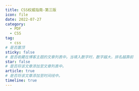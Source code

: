 ```yaml
---
title: CSS权威指南-第三版
icon: file
date: 2022-07-27
category:
  - PDF
  - CSS
tag:
  - css
# 是否置顶
sticky: false
# 是否收藏在博客主题的文章列表中。当填入数字时，数字越大，排名越靠前
star: false
# 是否将该文章添加至文章列表中。
article: true
# 是否将该文章添加至时间线中。
timeline: true
---
```

<CountView></CountView>
<!-- more -->


<PDF url="https://lc-gluttony.s3.amazonaws.com/LfQUMiHwWA4l/6tIBXalLdB4JJEWe72MneGKR4wjNoEMI/CSS%E6%9D%83%E5%A8%81%E6%8C%87%E5%8D%97-%E7%AC%AC%E4%B8%89%E7%89%88.pdf"  />